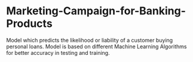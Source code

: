 # Marketing-Campaign-for-Banking-Products
Model which predicts the likelihood or liability of a customer buying personal loans.
Model is based on different Machine Learning Algorithms for better accuracy in testing and training.
